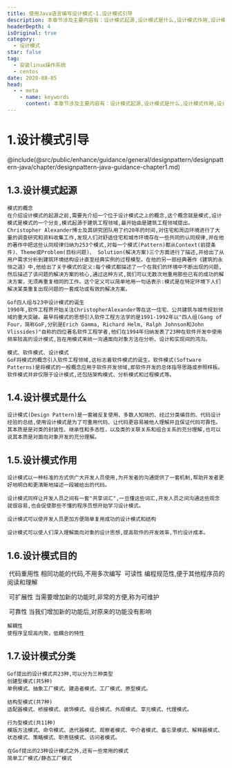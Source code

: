 ```yaml
---
title: 使用Java语言编写设计模式-1.设计模式引导
description: 本章节涉及主要内容有：设计模式起源,设计模式是什么,设计模式作用,设计模式目的,设计模式分类,简介,应用场景,优缺点,角色及其职责,模型,示例,在开源框架中的应用,简介,应用场景,优缺点,角色及其职责,模型,示例,在开源框架中的应用,简介,应用场景,优缺点,角色及其职责,模型,示例,在开源框架中的应用,简介,应用场景,优缺点,角色及其职责,模型,示例,在开源框架中的应用,简介,应用场景,优缺点,角色及其职责,模型,示例,在开源框架中的应用,简介,应用场景,优缺点,角色及其职责,模型,示例,在开源框架中的应用,简介,应用场景,优缺点,角色及其职责,模型,示例,在开源框架中的应用,简介,应用场景,优缺点,角色及其职责,模型,示例,在开源框架中的应用,简介,应用场景,优缺点,角色及其职责,模型,示例,在开源框架中的应用,简介,应用场景,优缺点,角色及其职责,模型,示例,在开源框架中的应用,具体每个小节中包含的内容可使通过下面的章节内容大纲进行查看,所有代码均经过严格测试，可直接复制运行即可。
headerDepth: 4
isOriginal: true
category:
  - 设计模式
star: false
tag:
  - 安装linux操作系统
  - centos
date: 2020-08-05
head:
  - - meta
    - name: keywords
      content: 本章节涉及主要内容有：设计模式起源,设计模式是什么,设计模式作用,设计模式目的,设计模式分类,简介,应用场景,优缺点,角色及其职责,模型,示例,在开源框架中的应用,简介,应用场景,优缺点,角色及其职责,模型,示例,在开源框架中的应用,简介,应用场景,优缺点,角色及其职责,模型,示例,在开源框架中的应用,简介,应用场景,优缺点,角色及其职责,模型,示例,在开源框架中的应用,简介,应用场景,优缺点,角色及其职责,模型,示例,在开源框架中的应用,简介,应用场景,优缺点,角色及其职责,模型,示例,在开源框架中的应用,简介,应用场景,优缺点,角色及其职责,模型,示例,在开源框架中的应用,简介,应用场景,优缺点,角色及其职责,模型,示例,在开源框架中的应用,简介,应用场景,优缺点,角色及其职责,模型,示例,在开源框架中的应用,简介,应用场景,优缺点,角色及其职责,模型,示例,在开源框架中的应用,具体每个小节中包含的内容可使通过下面的章节内容大纲进行查看,所有代码均经过严格测试，可直接复制运行即可。
---
```


# 1.设计模式引导
@include(@src/public/enhance/guidance/general/designpattern/designpattern-java/chapter/designpattern-java-guidance-chapter1.md)
## 1.3.设计模式起源
    模式的概念
    在介绍设计模式的起源之前,需要先介绍一个位于设计模式之上的概念,这个概念就是模式,设计模式是模式的一个分支,模式起源于建筑工程领域,最开始由是建筑工程领域提出。Christopher Alexander博士及其研究团队用了约20年的时间,对住宅和周边环境进行了大量的调查研究和资料收集工作,发现人们对舒适住宅和城市环境存在一些共同的认同规律,并在他的著作中把这些认同规律归纳为253个模式,对每一个模式(Pattern)都从Context(前提条件)、Theme或Problem(目标问题)、 Solution(解决方案)三个方面进行了描述,并给出了从用户需求分析到建筑环境结构设计直至经典实例的过程模型。在他的另一部经典著作《建筑的永恒之道》中,他给出了关于模式的定义:每个模式都描述了一个在我们的环境中不断出现的问题,然后描述了该问题的解决方案的核心,通过这种方式,我们可以无数次地重用那些已有的成功的解决方案，无须再重复相同的工作。这个定义可以简单地用一句话表示:模式是在特定环境下人们解决某类重复出现问题的一套成功或有效的解决方案。

    Gof四人组与23中设计模式的诞生
    1990年,软件工程界开始关注ChristopherAlexander等在这一住宅、公共建筑与城市规划领域的重大突破。最早将模式的思想引入软件工程方法学的是1991-1992年以"四人组(Gang of Four，简称GoF,分别是Erich Gamma, Richard Helm, Ralph Johnson和John Vlissides)"自称的四位著名软件工程学者,他们在1994年归纳发表了23种在软件开发中使用频率较高的设计模式,旨在用模式来统一沟通面向对象方法在分析、设计和实现间的鸿沟。

    模式、软件模式、设计模式
    GoF将模式的概念引入软件工程领域,这标志着软件模式的诞生。软件模式(Software Patterns)是将模式的一般概念应用于软件开发领域,即软件开发的总体指导思路或参照样板。软件模式并非仅限于设计模式,还包括架构模式、分析模式和过程模式等。
## 1.4.设计模式是什么
    设计模式(Design Pattern)是一套被反复使用、多数人知晓的、经过分类编目的、代码设计经验的总结,使用设计模式是为了可重用代码、让代码更容易被他人理解并且保证代码可靠性。其本质是是对类的封装性、继承性和多态性，以及类的关联关系和组合关系的充分理解,也可以说其本质是对面向对象开发的充分理解。
## 1.5.设计模式作用
    设计模式以一种标准的方式供广大开发人员使用,为开发者的沟通提供了一套机制,帮助开发者更好地明白和更清晰地描述一段被给出的代码。

    设计模式同样让开发人员之间有一套"共享词汇",一旦懂这些词汇,开发人员之间沟通这些观念就很容易,也会促使那些不懂的程序员想开始学习设计模式。

    设计模式可以使开发人员更加方便简单复用成功的设计模式和结构

    设计模式可以使人们深入理解面向对象的设计思想,提高软件的开发效率,节约设计成本。
## 1.6.设计模式目的
​    代码重用性
    相同功能的代码,不用多次编写
​
    可读性
    编程规范性,便于其他程序员的阅读和理解

​    可扩展性
    当需要增加新的功能时,非常的方便,称为可维护

​    可靠性
    当我们增加新的功能后,对原来的功能没有影响

    解耦性
    使程序呈现高内聚，低耦合的特性
## 1.7.设计模式分类
    Gof提出的设计模式共23种,可以分为三种类型
    创建型模式(共5种)
    单例模式、抽象工厂模式、建造者模式、工厂模式、原型模式。

    结构型模式(共7种)
    适配器模式、桥接模式、装饰模式、组合模式、外观模式、享元模式、代理模式。

    行为型模式(共11种)
    模版方法模式、命令模式、迭代器模式、观察者模式、中介者模式、备忘录模式、解释器模式、状态模式、策略模式、职责链模式、访问者模式。

    在Gof提出的23种设计模式之外,还有一些常用的模式
    简单工厂模式/静态工厂模式

<ScrollIntoPageView/>
<HideSideBar/>
